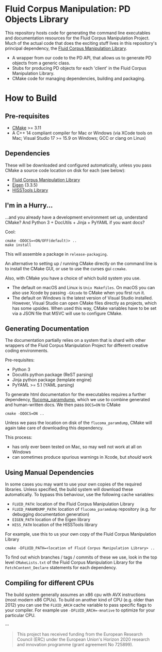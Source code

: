 # Fluid Corpus Manipulation: PD Objects Library

This repository hosts code for generating the command line executables and documentation resources for the Fluid Corpus Manipulation Project. Much of the actual code that does the exciting stuff lives in this repository's principal dependency,  the [Fluid Corpus Manipulation Library](). 

* A wrapper from our code to the PD API, that allows us to generate PD objects from a generic class. 
* Stubs for producing PD objects for each 'client' in the Fluid Corpus Manipulation Library. 
* CMake code for managing dependencies, building and packaging. 

# How to Build

## Pre-requisites

* [CMake](http://cmake.org) >= 3.11
* A C++ 14 compliant compiler for Mac or Windows (via XCode tools on Mac;  Visual Studio 17 >= 15.9 on Windows; GCC or clang on Linux)

## Dependencies 

These will be downloaded and configured automatically, unless you pass CMake a source code location on disk for each (see below): 

* [Fluid Corpus Manipulation Library]()
* [Eigen](https://gitlab.com/libeigen/eigen) (3.3.5)
* [HISSTools Library](https://github.com/AlexHarker/HISSTools_Library)

## I'm in a Hurry...

...and you already have a development environment set up, understand CMake? And Python 3 + DocUtils + Jinja + PyYAML if you want docs? 

Cool: 

```
cmake -DDOCS=<ON/OFF(default)> ..
make install
```

This will assemble a package in `release-packaging`. 

An alternative to setting up / running CMake directly on the command line is to install the CMake GUI, or use to use the curses gui `ccmake`.

Also, with CMake you have a choice of which build system you use.

* The default on macOS and Linux is `Unix Makefiles`. On macOS you can also use Xcode by passing `-GXcode` to CMake when you first run it.
* The default on Windows is the latest version of Visual Studio installed. However, Visual Studio can open CMake files directly as projects, which has some upsides. When used this way, CMake variables have to be set via a JSON file that MSVC will use to configure CMake.

## Generating Documentation 

The documentation partially relies on a system that is shard with other wrappers of the Fluid Corpus Manipulation Project for different creative coding environments.

Pre-requisites: 

* Python 3 
* Docutils python package (ReST parsing)
* Jinja python package (template engine)
* PyYAML >= 5.1 (YAML parsing)

To generate html documentation for the executables requires a further dependency, [flucoma_paramdump](), which we use to combine generated and human-written docs. We then pass `DOCS=ON` to CMake
```
cmake -DDOCS=ON ..
```
Unless we pass the location on disk of the `flucoma_paramdump`, CMake will again take care of downloading this dependency.

This process:

* has only ever been tested on Mac, so may well not work at all on Windows
* can sometimes produce spurious warnings in Xcode, but *should* work

## Using Manual Dependencies 

In some cases you may want to use your own copies of the required libraries. Unless specified, the build system will download these automatically. To bypass this behaviour, use the following cache variables:

*  `FLUID_PATH`: location of the Fluid Corpus Manipulation Library
* `FLUID_PARAMDUMP_PATH`: location of `flucoma_paramdump` repository  (e.g. for debugging documentation generation)
* `EIGEN_PATH` location of the Eigen library
* `HISS_PATH` location of the HISSTools library

For example, use this to us your own copy of the Fluid Corpus Manipulation Library

```
cmake -DFLUID_PATH=<location of Fluid Corpus Manipulation Library> ..
```
To find out which branches / tags / commits of these we use, look in the top level `CMakeLists.txt` of the  Fluid Corpus Manipulation Library for the `FetchContent_Declare` statements for each dependency. 

## Compiling for different CPUs
The build system generally assumes an x86 cpu with AVX instructions (most modern x86 CPUs). To build on another kind of CPU (e.g. older than 2012) you can use the `FLUID_ARCH` cache variable to pass specific flags to your compiler. For example use `-DFLUID_ARCH=-mnative` to optimize for your particular CPU.

--

> This project has received funding from the European Research Council (ERC) under the European Union's Horizon 2020 research and innovation programme (grant agreement No 725899).
